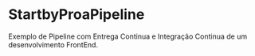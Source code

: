 # StartbyProaPipeline
Exemplo de Pipeline com Entrega Continua e Integração Continua de um desenvolvimento FrontEnd.
